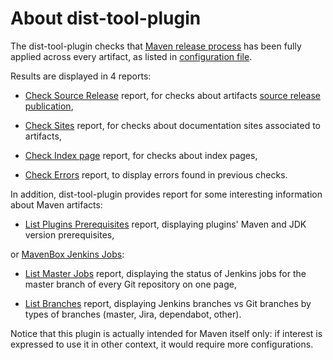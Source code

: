 <!--
  Licensed to the Apache Software Foundation (ASF) under one
  or more contributor license agreements.  See the NOTICE file
  distributed with this work for additional information
  regarding copyright ownership.  The ASF licenses this file
  to you under the Apache License, Version 2.0 (the
  "License"); you may not use this file except in compliance
  with the License.  You may obtain a copy of the License at

    http://www.apache.org/licenses/LICENSE-2.0

  Unless required by applicable law or agreed to in writing,
  software distributed under the License is distributed on an
  "AS IS" BASIS, WITHOUT WARRANTIES OR CONDITIONS OF ANY
  KIND, either express or implied.  See the License for the
  specific language governing permissions and limitations
  under the License.
-->

About dist-tool-plugin
=====

The dist-tool-plugin checks that [Maven release process][6] has been fully applied across every artifact, as listed in [configuration file][4].

Results are displayed in 4 reports:

* [Check Source Release][2] report, for checks about artifacts [source release publication][5],

* [Check Sites][1] report, for checks about documentation sites associated to artifacts,

* [Check Index page][3] report, for checks about index pages,

* [Check Errors][8] report, to display errors found in previous checks.

In addition, dist-tool-plugin provides report for some interesting information about Maven artifacts:

* [List Plugins Prerequisites][7] report, displaying plugins' Maven and JDK version prerequisites,

or [MavenBox Jenkins Jobs](https://ci-builds.apache.org/job/Maven/job/maven-box/):

* [List Master Jobs][9] report, displaying the status of Jenkins jobs for the master branch of every Git repository on one page,

* [List Branches][10] report, displaying Jenkins branches vs Git branches by types of branches (master, Jira, dependabot, other).

Notice that this plugin is actually intended for Maven itself only: if interest is expressed to use it
in other context, it would require more configurations.

[1]: ./dist-tool-check-site.html
[2]: ./dist-tool-check-source-release.html
[3]: ./dist-tool-check-index-page.html
[4]: ./dist-tool.conf.html
[5]: http://maven.apache.org/developers/release/maven-project-release-procedure.html#Copy_the_source_release_to_the_Apache_Distribution_Area
[6]: http://maven.apache.org/developers/release/releasing.html
[7]: ./dist-tool-prerequisites.html
[8]: ./dist-tool-check-errors.html
[9]: ./dist-tool-master-jobs.html
[10]: ./dist-tool-branches.html
